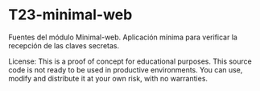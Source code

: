 # T23-minimal-web
Fuentes del módulo Minimal-web.
Aplicación mínima para verificar la recepción de las claves secretas.

License: 
This is a proof of concept for educational purposes. This source code is not ready to be used in productive environments.
You can use, modify and distribute it at your own risk, with no warranties.
